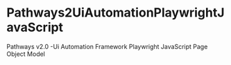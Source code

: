 # Pathways2UiAutomationPlaywrightJavaScript
Pathways v2.0 -Ui Automation Framework Playwright JavaScript Page Object Model

